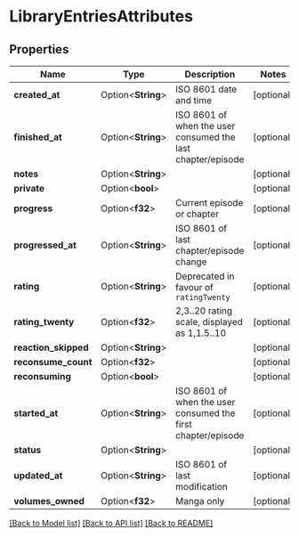 # LibraryEntriesAttributes

## Properties

Name | Type | Description | Notes
------------ | ------------- | ------------- | -------------
**created_at** | Option<**String**> | ISO 8601 date and time | [optional]
**finished_at** | Option<**String**> | ISO 8601 of when the user consumed the last chapter/episode | [optional]
**notes** | Option<**String**> |  | [optional]
**private** | Option<**bool**> |  | [optional]
**progress** | Option<**f32**> | Current episode or chapter | [optional]
**progressed_at** | Option<**String**> | ISO 8601 of last chapter/episode change | [optional]
**rating** | Option<**String**> | Deprecated in favour of `ratingTwenty` | [optional]
**rating_twenty** | Option<**f32**> | 2,3..20 rating scale, displayed as 1,1.5..10 | [optional]
**reaction_skipped** | Option<**String**> |  | [optional]
**reconsume_count** | Option<**f32**> |  | [optional]
**reconsuming** | Option<**bool**> |  | [optional]
**started_at** | Option<**String**> | ISO 8601 of when the user consumed the first chapter/episode | [optional]
**status** | Option<**String**> |  | [optional]
**updated_at** | Option<**String**> | ISO 8601 of last modification | [optional]
**volumes_owned** | Option<**f32**> | Manga only | [optional]

[[Back to Model list]](../README.md#documentation-for-models) [[Back to API list]](../README.md#documentation-for-api-endpoints) [[Back to README]](../README.md)


